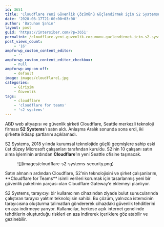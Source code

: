 ```yaml
---
id: 3651
title: 'Cloudflare Yeni Güvenlik Çözümünü Güçlendirmek için S2 Systems&#8217;ı Satın Aldı'
date: '2020-03-17T21:00:00+03:00'
author: 'Batuhan Şahin'
layout: post
guid: 'https://intersiber.com/?p=3651'
permalink: /cloudflare-yeni-guvenlik-cozumunu-guclendirmek-icin-s2-systems-satin-aldi/
post_views_count:
    - '16'
ampforwp_custom_content_editor:
    - ''
ampforwp_custom_content_editor_checkbox:
    - null
ampforwp-amp-on-off:
    - default
image: images/cloudflare1.jpg
categories:
    - Girişim
    - Güvenlik
tags:
    - cloudflare
    - 'cloudflare for teams'
    - 's2 systems'
---
```


ABD web altyapısı ve güvenlik şirketi Cloudflare, Seattle merkezli teknoloji firması **S2 Systems**‘ı satın aldı. Anlaşma Aralık sonunda sona erdi, iki şirkette iktisap şartlarını açıklamadı.

S2 Systems, 2018 yılında kurumsal teknolojide güçlü geçmişlere sahip eski üst düzey Microsoft çalışanları tarafından kuruldu. S2’nin 10 çalışanı satın alma işleminin ardından **Cloudflare**‘ın yeni Seattle ofisine taşınacak.

<figure class="wp-block-image size-large">![](images/cloudflare-s2-systems-security.png)</figure>Satın almanın ardından Cloudflare, S2’nin teknolojisini ve şirket çalışanlarını, **Cloudflare for Teams** isimli verileri korumak için tasarlanmış yeni bir güvenlik paketinin parçası olan Cloudflare Gateway’e eklemeyi planlıyor.

S2 Systems, tarayıcıyı bir kullanıcının cihazından ziyade bulut sunucularında çalıştıran tarayıcı yalıtım teknolojisin sahibi. Bu çözüm, yalnızca istemcinin tarayıcısına oluşturma talimatları göndererek cihazdaki güvenlik tehditlerini en aza indirmeye yarıyor. Kullanıcılar, herkese açık internet genelinde tehditlerin oluşturduğu riskleri en aza indirerek içeriklere göz atabilir ve gezinebilir.